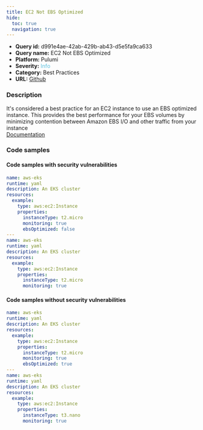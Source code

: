 ```yaml
---
title: EC2 Not EBS Optimized
hide:
  toc: true
  navigation: true
---
```


<style>
  .highlight .hll {
    background-color: #ff171742;
  }
  .md-content {
    max-width: 1100px;
    margin: 0 auto;
  }
</style>

-   **Query id:** d991e4ae-42ab-429b-ab43-d5e5fa9ca633
-   **Query name:** EC2 Not EBS Optimized
-   **Platform:** Pulumi
-   **Severity:** <span style="color:#5bc0de">Info</span>
-   **Category:** Best Practices
-   **URL:** [Github](https://github.com/Checkmarx/kics/tree/master/assets/queries/pulumi/aws/ec2_not_ebs_optimized)

### Description
It's considered a best practice for an EC2 instance to use an EBS optimized instance. This provides the best performance for your EBS volumes by minimizing contention between Amazon EBS I/O and other traffic from your instance<br>
[Documentation](https://www.pulumi.com/registry/packages/aws/api-docs/ec2/instance/#ebsoptimized_yaml)

### Code samples
#### Code samples with security vulnerabilities
```yaml title="Positive test num. 1 - yaml file" hl_lines="10 18"
name: aws-eks
runtime: yaml
description: An EKS cluster
resources:
  example:
    type: aws:ec2:Instance
    properties:
      instanceType: t2.micro
      monitoring: true
      ebsOptimized: false
---
name: aws-eks
runtime: yaml
description: An EKS cluster
resources:
  example:
    type: aws:ec2:Instance
    properties:
      instanceType: t2.micro
      monitoring: true

```


#### Code samples without security vulnerabilities
```yaml title="Negative test num. 1 - yaml file"
name: aws-eks
runtime: yaml
description: An EKS cluster
resources:
  example:
    type: aws:ec2:Instance
    properties:
      instanceType: t2.micro
      monitoring: true
      ebsOptimized: true
---
name: aws-eks
runtime: yaml
description: An EKS cluster
resources:
  example:
    type: aws:ec2:Instance
    properties:
      instanceType: t3.nano
      monitoring: true

```

